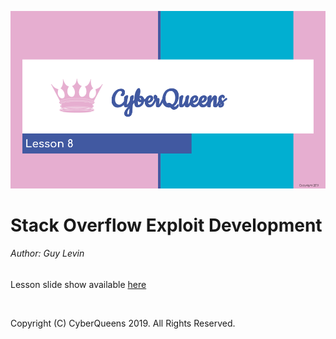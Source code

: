 
![Opening Slide](lesson_8_opening_slide.png?raw=true "Lesson 7 opening slide")

# Stack Overflow Exploit Development

###### Author: Guy Levin

Lesson slide show available [here](https://docs.google.com/presentation/d/1tXdnHSmbS12PFtljoBigy9UphtdsfkRCWjqemdxuSMI/edit?usp=sharing)


&nbsp;
&nbsp;

Copyright (C) CyberQueens 2019. All Rights Reserved.